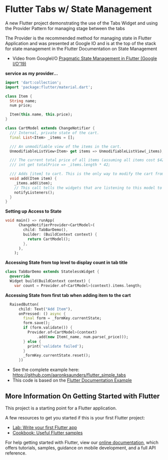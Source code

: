 # Flutter Tabs w/ State Management

A new Flutter project demonstrating the use of the Tabs Widget and using the Provider Pattern for managing stage between the tabs


The Provider is the recommended method for managing state in Flutter Application and was presented at Google IO and is at the top of the stack for state management in the Flutter Documentation on State Management 
- Video from GoogleI/O [Pragmatic State Management in Flutter (Google I/O'19)](https://youtu.be/d_m5csmrf7I)

**service as my provider...**
```dart
import 'dart:collection';
import 'package:flutter/material.dart';

class Item {
  String name;
  num price;

  Item(this.name, this.price);
}

class CartModel extends ChangeNotifier {
  /// Internal, private state of the cart.
  final List<Item> _items = [];

  /// An unmodifiable view of the items in the cart.
  UnmodifiableListView<Item> get items => UnmodifiableListView(_items);

  /// The current total price of all items (assuming all items cost $42).
  /// int get totalPrice => _items.length * 42;

  /// Adds [item] to cart. This is the only way to modify the cart from outside.
  void add(Item item) {
    _items.add(item);
    // This call tells the widgets that are listening to this model to rebuild.
    notifyListeners();
  }
}
```
**Setting up Access to State**

```dart
void main() => runApp(
      ChangeNotifierProvider<CartModel>(
        child: TabBarDemo(),
        builder: (BuildContext context) {
          return CartModel();
        },
      ),
    );
```
**Accessing State from top level to display count in tab title**
```dart
class TabBarDemo extends StatelessWidget {
  @override
  Widget build(BuildContext context) {
    var count = Provider.of<CartModel>(context).items.length;
```
**Accessing State from first tab when adding item to the cart**
```dart
  RaisedButton(
      child: Text("Add Item"),
      onPressed: () async {
        final form = _formKey.currentState;
        form.save();
        if (form.validate()) {
          Provider.of<CartModel>(context)
              .add(new Item(_name, num.parse(_price)));
        } else {
          print('validate failed');
        }
        _formKey.currentState.reset();
      })
 ```
- See the complete example here: https://github.com/aaronksaunders/flutter_simple_tabs
- This code is based on the [Flutter Documentation Example](https://github.com/filiph/samples/tree/provider-shopper/provider_shopper)

## More Information On Getting Started with Flutter

This project is a starting point for a Flutter application.

A few resources to get you started if this is your first Flutter project:

- [Lab: Write your first Flutter app](https://flutter.dev/docs/get-started/codelab)
- [Cookbook: Useful Flutter samples](https://flutter.dev/docs/cookbook)

For help getting started with Flutter, view our 
[online documentation](https://flutter.dev/docs), which offers tutorials, 
samples, guidance on mobile development, and a full API reference.
